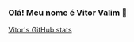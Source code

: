 ### Olá! Meu nome é Vitor Valim 👋
[Vitor's GitHub stats](https://github-readme-stats.vercel.app/api?username={vtrtga}&theme=blue-green)
